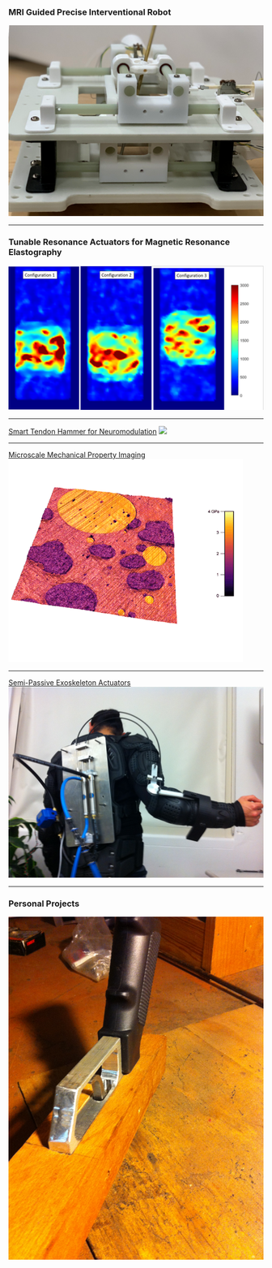 
 

### MRI Guided Precise Interventional Robot
<a href="/AUTOSPINE"><img src="images/Robot.png?raw=true"/></a>

---
### Tunable Resonance Actuators for Magnetic Resonance Elastography

<a href="/MRE"><img src="images/StiffImage.PNG?raw=true"></a>

---

[Smart Tendon Hammer for Neuromodulation](/TTAP.md)
<img src="images/Classification App Gif.GIF?raw=true"/>
<hr>

 [Microscale Mechanical Property Imaging](https://scholar.google.com/citations?user=c3EGN8IAAAAJ&hl=en)
 <a href="https://scholar.google.com/citations?user=c3EGN8IAAAAJ&hl=en"><img src="images/AMFM.png"></a>

 <hr>
 
 [Semi-Passive Exoskeleton Actuators](https://scholar.google.com/citations?user=c3EGN8IAAAAJ&hl=en)
<a href="https://scholar.google.com/citations?user=c3EGN8IAAAAJ&hl=en"><img src="images/APEX proto.JPG"></a>

---
### Personal Projects

<a href="Personal.md"><img src="images/Handle mount.JPG"/>




